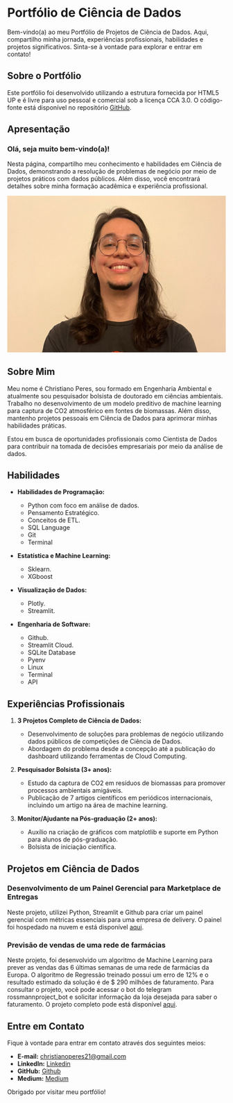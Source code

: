 # Portfólio de Ciência de Dados

Bem-vindo(a) ao meu Portfólio de Projetos de Ciência de Dados. Aqui, compartilho minha jornada, experiências profissionais, habilidades e projetos significativos. Sinta-se à vontade para explorar e entrar em contato!

## Sobre o Portfólio

Este portfólio foi desenvolvido utilizando a estrutura fornecida por HTML5 UP e é livre para uso pessoal e comercial sob a licença CCA 3.0. O código-fonte está disponível no repositório [GitHub](https://github.com/seuusuario/seurepositorio).

## Apresentação

### Olá, seja muito bem-vindo(a)!

Nesta página, compartilho meu conhecimento e habilidades em Ciência de Dados, demonstrando a resolução de problemas de negócio por meio de projetos práticos com dados públicos. Além disso, você encontrará detalhes sobre minha formação acadêmica e experiência profissional.

![Imagem de Perfil](images/profile_picture_4.jpg)

## Sobre Mim

Meu nome é Christiano Peres, sou formado em Engenharia Ambiental e atualmente sou pesquisador bolsista de doutorado em ciências ambientais. Trabalho no desenvolvimento de um modelo preditivo de machine learning para captura de CO2 atmosférico em fontes de biomassas. Além disso, mantenho projetos pessoais em Ciência de Dados para aprimorar minhas habilidades práticas.

Estou em busca de oportunidades profissionais como Cientista de Dados para contribuir na tomada de decisões empresariais por meio da análise de dados.

## Habilidades

- **Habilidades de Programação:**
  - Python com foco em análise de dados.
  - Pensamento Estratégico.
  - Conceitos de ETL.
  - SQL Language
  - Git
  - Terminal

- **Estatística e Machine Learning:**
  - Sklearn.
  - XGboost

- **Visualização de Dados:**
  - Plotly.
  - Streamlit.

- **Engenharia de Software:**
  - Github.
  - Streamlit Cloud.
  - SQLite Database
  - Pyenv
  - Linux
  - Terminal
  - API

## Experiências Profissionais

1. **3 Projetos Completo de Ciência de Dados:**
   - Desenvolvimento de soluções para problemas de negócio utilizando dados públicos de competições de Ciência de Dados.
   - Abordagem do problema desde a concepção até a publicação do dashboard utilizando ferramentas de Cloud Computing.

2. **Pesquisador Bolsista (3+ anos):**
   - Estudo da captura de CO2 em resíduos de biomassas para promover processos ambientais amigáveis.
   - Publicação de 7 artigos científicos em periódicos internacionais, incluindo um artigo na área de machine learning.

3. **Monitor/Ajudante na Pós-graduação (2+ anos):**
   - Auxílio na criação de gráficos com matplotlib e suporte em Python para alunos de pós-graduação.
   - Bolsista de iniciação científica.

## Projetos em Ciência de Dados

### Desenvolvimento de um Painel Gerencial para Marketplace de Entregas

Neste projeto, utilizei Python, Streamlit e Github para criar um painel gerencial com métricas essenciais para uma empresa de delivery. O painel foi hospedado na nuvem e está disponível [aqui](https://github.com/ChristianoDS/zomato_project).

### Previsão de vendas de uma rede de farmácias
Neste projeto, foi desenvolvido um algoritmo de Machine Learning para prever as vendas das 6 últimas semanas de uma rede de farmácias da Europa. O algoritmo de Regressão treinado possui um erro de 12% e o resultado estimado da solução é de $ 290 milhões de faturamento. Para consultar o projeto, você pode acessar o bot do telegram rossmannproject_bot e solicitar informação da loja desejada para saber o faturamento. O projeto completo pode está disponível [aqui](https://github.com/ChristianoDS/rossmann_project).


## Entre em Contato

Fique à vontade para entrar em contato através dos seguintes meios:

- **E-mail:** [christianoperes21@gmail.com](mailto:christianoperes21@gmail.com)
- **LinkedIn:** [Linkedin](https://www.linkedin.com/in/christiano-bruneli-peres-69918a207/)
- **GitHub:** [Github](https://github.com/ChristianoDS)
- **Medium:** [Medium](https://medium.com/@christianoDS)

Obrigado por visitar meu portfólio!

